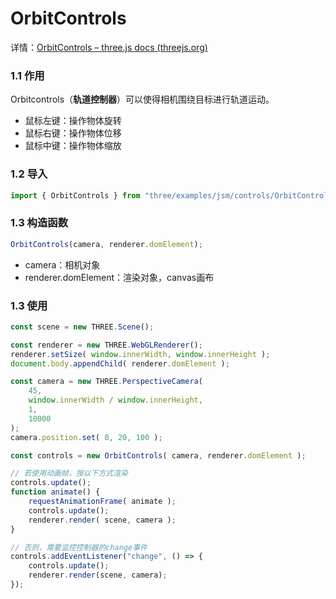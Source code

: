 # OrbitControls

详情：[OrbitControls – three.js docs (threejs.org)](https://threejs.org/docs/?q=cont#examples/zh/controls/OrbitControls)

### 1.1 作用

Orbitcontrols（**轨道控制器**）可以使得相机围绕目标进行轨道运动。

- 鼠标左键：操作物体旋转
- 鼠标右键：操作物体位移
- 鼠标中键：操作物体缩放

### 1.2 导入

```js
import { OrbitControls } from "three/examples/jsm/controls/OrbitControls.js";
```

### 1.3 构造函数

```js
OrbitControls(camera, renderer.domElement);
```

- camera：相机对象
- renderer.domElement：渲染对象，canvas画布

### 1.3 使用

```js {15,18,21,26-29}
const scene = new THREE.Scene();

const renderer = new THREE.WebGLRenderer();
renderer.setSize( window.innerWidth, window.innerHeight );
document.body.appendChild( renderer.domElement );

const camera = new THREE.PerspectiveCamera( 
    45,
    window.innerWidth / window.innerHeight,
    1, 
    10000 
);
camera.position.set( 0, 20, 100 );

const controls = new OrbitControls( camera, renderer.domElement );

// 若使用动画帧，按以下方式渲染
controls.update();
function animate() {
    requestAnimationFrame( animate );
    controls.update();
    renderer.render( scene, camera );
}

// 否则，需要监控控制器的change事件
controls.addEventListener("change", () => {
    controls.update();
    renderer.render(scene, camera);
});
```

